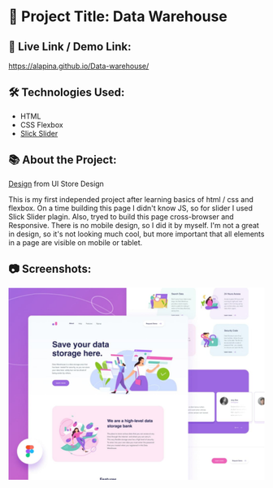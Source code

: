# 🚚 Project Title: Data Warehouse

## 🔗 Live Link / Demo Link:

https://alapina.github.io/Data-warehouse/

## 🛠 Technologies Used:

- HTML
- CSS Flexbox
- [Slick Slider](https://kenwheeler.github.io/slick/)

## 📚 About the Project:

[Design](https://www.uistore.design/items/data-warehouse-landing-page-for-figma/) from UI Store Design

This is my first independed project after learning basics of html / css and flexbox. On a time building this page I didn't know JS, so for slider I used Slick Slider plagin. Also, tryed to build this page cross-browser and Responsive. There is no mobile design, so I did it by myself. I'm not a great in design, so it's not looking much cool, but more important that all elements in a page are visible on mobile or tablet.

## 📷 Screenshots:

![](./design/photo_2020-11-27_16-30-50.jpg)
